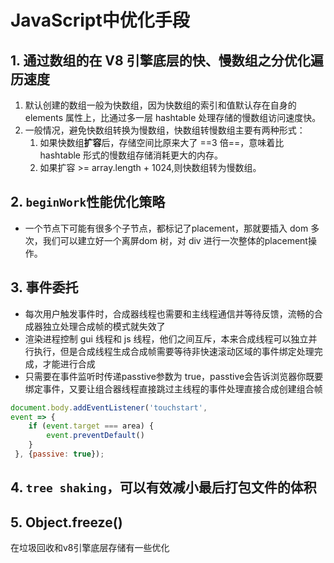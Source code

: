 # JavaScript中优化手段

## 1. 通过数组的在 V8 引擎底层的快、慢数组之分优化遍历速度
1. 默认创建的数组一般为快数组，因为快数组的索引和值默认存在自身的 elements 属性上，比通过多一层 hashtable 处理存储的慢数组访问速度快。
2. 一般情况，避免快数组转换为慢数组，快数组转慢数组主要有两种形式：
   1. 如果快数组**扩容**后，存储空间比原来大了 ==3 倍==，意味着比 hashtable 形式的慢数组存储消耗更大的内存。
   2. 如果扩容 >= array.length + 1024,则快数组转为慢数组。

## 2. `beginWork`性能优化策略
- 一个节点下可能有很多个子节点，都标记了placement，那就要插入 dom 多次，我们可以建立好一个离屏dom 树，对 div 进行一次整体的placement操作。

## 3. 事件委托
- 每次用户触发事件时，合成器线程也需要和主线程通信并等待反馈，流畅的合成器独立处理合成帧的模式就失效了
- 渲染进程控制 gui 线程和 js 线程，他们之间互斥，本来合成线程可以独立并行执行，但是合成线程生成合成帧需要等待非快速滚动区域的事件绑定处理完成，才能进行合成
- 只需要在事件监听时传递passtive参数为 true，passtive会告诉浏览器你既要绑定事件，又要让组合器线程直接跳过主线程的事件处理直接合成创建组合帧
```js
document.body.addEventListener('touchstart', 
event => {
    if (event.target === area) {
        event.preventDefault()
    }
 }, {passive: true});

```
## 4. `tree shaking`，可以有效减小最后打包文件的体积

## 5. Object.freeze()
在垃圾回收和v8引擎底层存储有一些优化